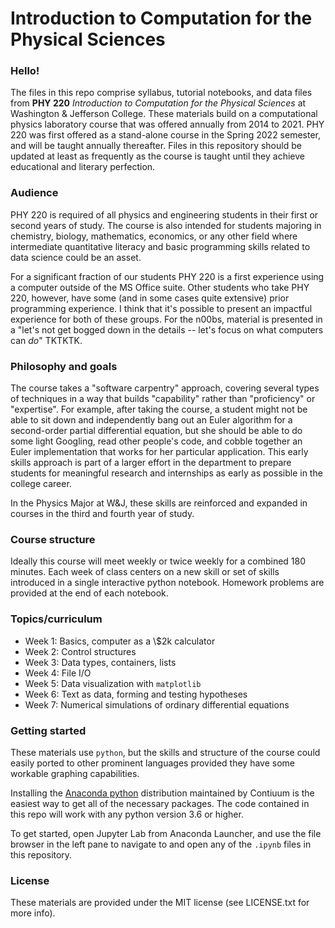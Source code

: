 # Introduction to Computation for the Physical Sciences

### Hello!  

The files in this repo comprise syllabus, tutorial notebooks, and data files from **PHY 220** *Introduction to Computation for the Physical Sciences* at Washington & Jefferson College.
These materials build on a computational physics laboratory course that was offered annually from 2014 to 2021.
PHY 220 was first offered as a stand-alone course in the Spring 2022 semester, and will be taught annually thereafter.
Files in this repository should be updated at least as frequently as the course is taught until they achieve educational and literary perfection.

### Audience

PHY 220 is required of all physics and engineering students in their first or second years of study.  The course is also intended for students majoring in chemistry, biology, mathematics, economics, or any other field where intermediate quantitative literacy and basic programming skills related to data science could be an asset.  

For a significant fraction of our students PHY 220 is a first experience using a computer outside of the MS Office suite.  Other students who take PHY 220, however, have some (and in some cases quite extensive) prior programming experience.  I think that it's possible to present an impactful experience for both of these groups.
For the n00bs, material is presented in a "let's not get bogged down in the details -- let's focus on what computers can *do*" TKTKTK.

### Philosophy and goals

The course takes a "software carpentry" approach, covering several types of techniques in a way that builds "capability" rather than "proficiency" or "expertise".  For example, after taking the course, a student might not be able to sit down and independently bang out an Euler algorithm for a second-order partial differential equation, but she should be able to do some light Googling, read other people's code, and cobble together an Euler implementation that works for her particular application.  This early skills approach is part of a larger effort in the department to prepare students for meaningful research and internships as early as possible in the college career.

In the Physics Major at W&J, these skills are reinforced and expanded in courses in the third and fourth year of study.

### Course structure

Ideally this course will meet weekly or twice weekly for a combined 180 minutes.  Each week of class centers on a new skill or set of skills introduced in a single interactive python notebook.  Homework problems are provided at the end of each notebook.

### Topics/curriculum

- Week 1: Basics, computer as a \\$2k calculator
- Week 2: Control structures
- Week 3: Data types, containers, lists
- Week 4: File I/O
- Week 5: Data visualization with `matplotlib`
- Week 6: Text as data, forming and testing hypotheses
- Week 7: Numerical simulations of ordinary differential equations

### Getting started

These materials use `python`, but the skills and structure of the course could easily ported to other prominent languages provided they have some workable graphing capabilities.  

Installing the [Anaconda python](https://www.anaconda.com/) distribution maintained by Contiuum is the easiest way to get all of the necessary packages.  The code contained in this repo will work with any python version 3.6 or higher.

To get started, open Jupyter Lab from Anaconda Launcher, and use the file browser in the left pane to navigate to and open any of the `.ipynb` files in this repository.


### License

These materials are provided under the MIT license (see LICENSE.txt for more info).
